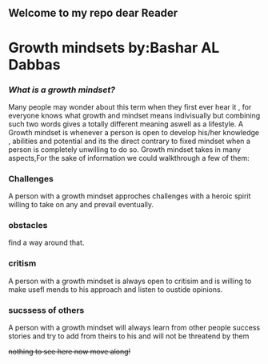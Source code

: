## Welcome  to my repo dear Reader
# **Growth mindsets by:Bashar AL Dabbas**


### ***What is a growth mindset?*** 
Many people may wonder about this term when they first ever hear it , for everyone knows what growth and mindset means indivisually but combining such two words gives a totally different meaning aswell as a lifestyle. A Growth mindset is whenever a person is open to develop his/her knowledge , abilities and potential and its the direct contrary to fixed mindset when a person is completely unwilling to do so. Growth mindset takes in many aspects,For the sake of information we could walkthrough a few of them:

### **Challenges**
A person with a growth mindset approches challenges with a heroic spirit willing to take on any and prevail eventually.
### **obstacles**
find a way around that.
### **critism**
A person with a growth mindset is always open to critisim and is willing to make usefl mends to his approach and listen to oustide opinions.
### **sucssess of others**
A person with a growth mindset will always learn from other people success stories and try to add from theirs to his and will not be threatend by them






 ~~nothing to see here now move along!~~ 



